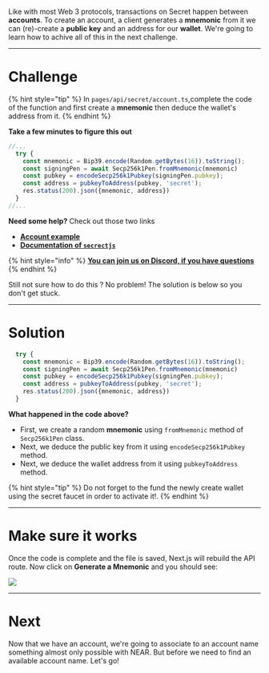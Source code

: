 Like with most Web 3 protocols, transactions on Secret happen between **accounts**. To create an account, a client generates a **mnemonic** from it we can (re)-create a **public key** and an address for our **wallet**. We're going to learn how to achive all of this in the next challenge.

------------------------

# Challenge

{% hint style="tip" %}
In `pages/api/secret/account.ts`,complete the code of the function and first create a **mnemonic** then deduce the wallet's address from it.
{% endhint %}

**Take a few minutes to figure this out**

```typescript
//...
  try {
    const mnemonic = Bip39.encode(Random.getBytes(16)).toString();
    const signingPen = await Secp256k1Pen.fromMnemonic(mnemonic)
    const pubkey = encodeSecp256k1Pubkey(signingPen.pubkey);
    const address = pubkeyToAddress(pubkey, 'secret');
    res.status(200).json({mnemonic, address})
  }
//...
```

**Need some help?** Check out those two links
* [**Account example**](https://github.com/enigmampc/SecretJS-Templates/blob/master/2_creating_account/create_account.js)  
* [**Documentation of `secrectjs`**](https://github.com/enigmampc/SecretNetwork/tree/master/cosmwasm-js/packages/sdk)  

{% hint style="info" %}
[**You can join us on Discord, if you have questions**](https://discord.gg/fszyM7K)
{% endhint %}

Still not sure how to do this ? No problem! The solution is below so you don't get stuck.

------------------------

# Solution

```typescript
  try {
    const mnemonic = Bip39.encode(Random.getBytes(16)).toString();
    const signingPen = await Secp256k1Pen.fromMnemonic(mnemonic)
    const pubkey = encodeSecp256k1Pubkey(signingPen.pubkey);
    const address = pubkeyToAddress(pubkey, 'secret');
    res.status(200).json({mnemonic, address})
  }
```

**What happened in the code above?**
* First, we create a random **mnemonic** using `fromMnemonic` method of `Secp256k1Pen` class.
* Next, we deduce the public key from it using `encodeSecp256k1Pubkey` method.
* Next, we deduce the wallet address from it using `pubkeyToAddress` method.

{% hint style="tip" %}
Do not forget to the fund the newly create wallet using the secret faucet in order to activate it!.
{% endhint %}

------------------------

# Make sure it works

Once the code is complete and the file is saved, Next.js will rebuild the API route. Now click on **Generate a Mnemonic** and you should see:

![](../../../.gitbook/assets/pathways/secret/secret-keypair.gif)

-----------------------------

# Next

Now that we have an account, we're going to associate to an account name something almost only possible with NEAR. But before we need to find an available account name. Let's go!
